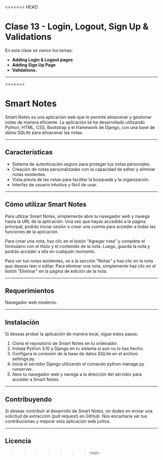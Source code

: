 <<<<<<< HEAD
# Clase 13 - Login, Logout, Sign Up & Validations

En esta clase se vieron los temas:

* **Adding Login & Logout pages**
* **Adding Sign Up Page**
* **Validations.**

***

=======
# Smart Notes
Smart Notes es una aplicación web que te permite almacenar y gestionar notas de manera eficiente. La aplicación se ha desarrollado utilizando Python, HTML, CSS, Bootstrap y el framework de Django, con una base de datos SQLite para almacenar las notas.

***

## Características
* Sistema de autenticación seguro para proteger tus notas personales.
* Creación de notas personalizadas con la capacidad de editar y eliminar notas existentes.
* Vista previa de las notas para facilitar la búsqueda y la organización.
* Interfaz de usuario intuitiva y fácil de usar.

***
## Cómo utilizar Smart Notes
Para utilizar Smart Notes, simplemente abre tu navegador web y navega hasta la URL de la aplicación. Una vez que hayas accedido a la página principal, podrás iniciar sesión o crear una cuenta para acceder a todas las funciones de la aplicación.

Para crear una nota, haz clic en el botón "Agregar nota" y completa el formulario con el título y el contenido de la nota. Luego, guarda la nota y podrás acceder a ella en cualquier momento.

Para ver tus notas existentes, ve a la sección "Notas" y haz clic en la nota que deseas leer o editar. Para eliminar una nota, simplemente haz clic en el botón "Eliminar" en la página de edición de la nota.
***

## Requerimientos
Navegador web moderno.

***
## Instalación
Si deseas probar la aplicación de manera local, sigue estos pasos:

1. Clona el repositorio de Smart Notes en tu ordenador.
2. Instala Python 3.10 y Django en tu sistema si aún no lo has hecho.
3. Configura la conexión de la base de datos SQLite en el archivo settings.py.
4. Inicia el servidor Django utilizando el comando python manage.py runserver.
5. Abre tu navegador web y navega a la dirección del servidor para acceder a Smart Notes.

***
## Contribuyendo
Si deseas contribuir al desarrollo de Smart Notes, no dudes en enviar una solicitud de extracción (pull request) en GitHub. Nos encantaría ver tus contribuciones y mejorar esta aplicación web juntos.

***
## Licencia
>>>>>>> main
